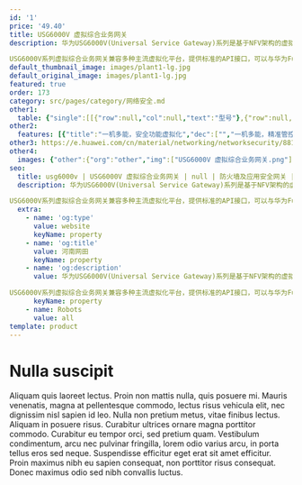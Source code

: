 ```yaml
---
id: '1'
price: '49.40'
title: USG6000V 虚拟综合业务网关
description: 华为USG6000V(Universal Service Gateway)系列是基于NFV架构的虚拟综合业务网关，虚拟资源利用率高，资源虚拟化技术支持大量多租户共同使用。产品具备丰富的网关业务能力，如vFW、vIPSec、vLB、vIPS、vAV、vURL过滤等，可根据对虚拟网关的业务需求，按需使用，灵活部署。

USG6000V系列虚拟综合业务网关兼容多种主流虚拟化平台，提供标准的API接口，可以与华为FusionSphere云平台、Agile Controller控制器以及开源的Openstack平台共同构成开放的SDN数据中心解决方案。USG6000V可以与传统硬件设备统一被Agile Controller控制器进行管理，构建统一的智能化云安全平台，实现业务灵活定制，资源弹性扩缩，网络可视化管理，满足企业业务快速上线、变化频繁，运维简单、高效等诉求。
default_thumbnail_image: images/plant1-lg.jpg
default_original_image: images/plant1-lg.jpg
featured: true
order: 173
category: src/pages/category/网络安全.md
other1: 
  table: {"single":[[{"row":null,"col":null,"text":"型号"},{"row":null,"col":null,"text":"USG6000V1"},{"row":null,"col":null,"text":"USG6000V2"},{"row":null,"col":null,"text":"USG6000V4"},{"row":null,"col":null,"text":"USG6000V8"}],[{"row":null,"col":null,"text":"Hypervisor"},{"row":null,"col":"4","text":"Xen\nVMware ESXi\nLinux KVM\nHyper-V\nHuawei FusionSphere"}],[{"row":null,"col":null,"text":"vCPU"},{"row":null,"col":null,"text":"1"},{"row":null,"col":null,"text":"2"},{"row":null,"col":null,"text":"4"},{"row":null,"col":null,"text":"8"}],[{"row":null,"col":null,"text":"内存"},{"row":null,"col":null,"text":"2GB"},{"row":null,"col":null,"text":"4GB"},{"row":null,"col":null,"text":"8GB"},{"row":null,"col":null,"text":"12GB"}],[{"row":null,"col":null,"text":"存储（min/max）"},{"row":null,"col":null,"text":"4GB/2TB"},{"row":null,"col":null,"text":"4GB/2TB"},{"row":null,"col":null,"text":"4GB/2TB"},{"row":null,"col":null,"text":"4GB/2TB"}],[{"row":null,"col":null,"text":"vNIC接口数量（min/max）"},{"row":null,"col":null,"text":" 2/11"},{"row":null,"col":null,"text":" 2/11"},{"row":null,"col":null,"text":" 2/11"},{"row":null,"col":null,"text":" 2/11"}],[{"row":null,"col":null,"text":"一体化防护"},{"row":null,"col":"4","text":"集传统防火墙、VPN、入侵防御、防病毒、带宽管理、Anti-DDoS等多种功能于一身，全局配置视图和一体化策略管理。"}],[{"row":null,"col":null,"text":"应用识别与管控"},{"row":null,"col":"4","text":"可识别6000+应用，访问控制精度到应用功能，例如：区分微信的文字和语音。应用识别与入侵检测、防病毒、内容安全相结合，提高检测性能和准确率。"}],[{"row":null,"col":null,"text":"入侵防御与Web防护"},{"row":null,"col":"4","text":"第一时间获取最新威胁信息，准确检测并防御针对漏洞的攻击。可防护各种针对web的攻击，包括SQL注入攻击和跨站脚本攻击等。"}],[{"row":null,"col":null,"text":"防病毒"},{"row":null,"col":"4","text":"病毒库每日更新，可迅速检出超过500万种病毒。"}]]}
other2:
  features: [{"title":"一机多能，安全功能虚拟化","dec":["","一机多能，精准管控，简化管理，提升资源利用率；按需弹性，业务部署灵活：安全业务全部虚拟化，支持多租户，业务自动化开通",""]},{"title":"统一管理，运维可视化","dec":["","提供基于租户的网络虚拟化管理视图，满足合规要求",""]},{"title":"广泛被集成","dec":["","兼容主流虚拟机平台，支持NETCONF、RESTful北向API接口",""]}]
other3: https://e.huawei.com/cn/material/networking/networksecurity/88151285b53f46cfa7298a948e649e40
other4:
  images: {"other":{"org":"other","img":["USG6000V 虚拟综合业务网关.png"]}}
seo:
  title: usg6000v | USG6000V 虚拟综合业务网关 | null | 防火墙及应用安全网关 | 网络安全 | 企业网络
  description: 华为USG6000V(Universal Service Gateway)系列是基于NFV架构的虚拟综合业务网关，虚拟资源利用率高，资源虚拟化技术支持大量多租户共同使用。产品具备丰富的网关业务能力，如vFW、vIPSec、vLB、vIPS、vAV、vURL过滤等，可根据对虚拟网关的业务需求，按需使用，灵活部署。

USG6000V系列虚拟综合业务网关兼容多种主流虚拟化平台，提供标准的API接口，可以与华为FusionSphere云平台、Agile Controller控制器以及开源的Openstack平台共同构成开放的SDN数据中心解决方案。USG6000V可以与传统硬件设备统一被Agile Controller控制器进行管理，构建统一的智能化云安全平台，实现业务灵活定制，资源弹性扩缩，网络可视化管理，满足企业业务快速上线、变化频繁，运维简单、高效等诉求。
  extra:
    - name: 'og:type'
      value: website
      keyName: property
    - name: 'og:title'
      value: 河南网田
      keyName: property
    - name: 'og:description'
      value: 华为USG6000V(Universal Service Gateway)系列是基于NFV架构的虚拟综合业务网关，虚拟资源利用率高，资源虚拟化技术支持大量多租户共同使用。产品具备丰富的网关业务能力，如vFW、vIPSec、vLB、vIPS、vAV、vURL过滤等，可根据对虚拟网关的业务需求，按需使用，灵活部署。

USG6000V系列虚拟综合业务网关兼容多种主流虚拟化平台，提供标准的API接口，可以与华为FusionSphere云平台、Agile Controller控制器以及开源的Openstack平台共同构成开放的SDN数据中心解决方案。USG6000V可以与传统硬件设备统一被Agile Controller控制器进行管理，构建统一的智能化云安全平台，实现业务灵活定制，资源弹性扩缩，网络可视化管理，满足企业业务快速上线、变化频繁，运维简单、高效等诉求。
      keyName: property
    - name: Robots
      value: all
template: product
---
```


# Nulla suscipit

Aliquam quis laoreet lectus. Proin non mattis nulla, quis posuere mi. Mauris venenatis, magna at pellentesque commodo, lectus risus vehicula elit, nec dignissim nisl sapien id leo. Nulla non pretium metus, vitae finibus lectus. Aliquam in posuere risus. Curabitur ultrices ornare magna porttitor commodo. Curabitur eu tempor orci, sed pretium quam. Vestibulum condimentum, arcu nec pulvinar fringilla, lorem odio varius arcu, in porta tellus eros sed neque. Suspendisse efficitur eget erat sit amet efficitur. Proin maximus nibh eu sapien consequat, non porttitor risus consequat. Donec maximus odio sed nibh convallis luctus.